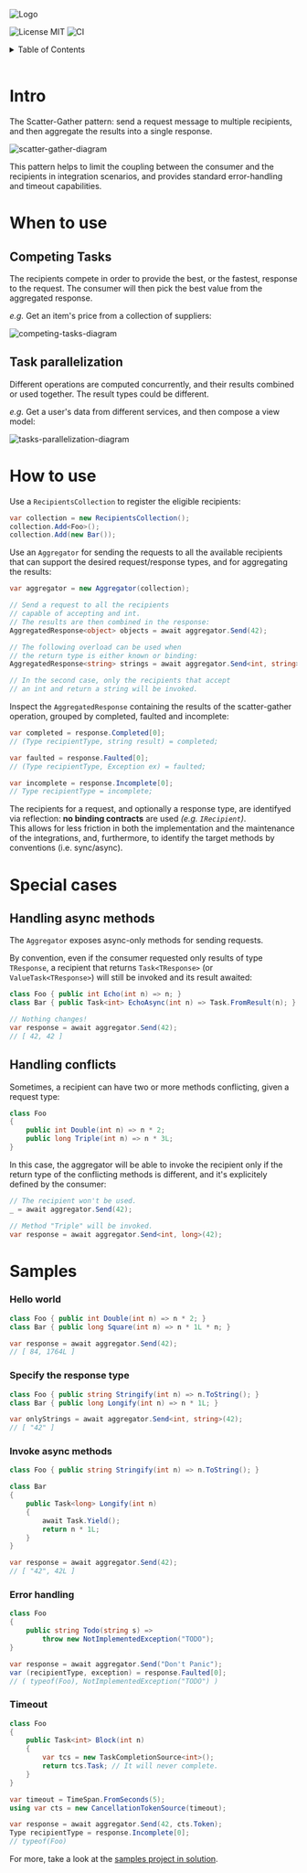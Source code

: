 ![Logo](assets/logo/nscattergather-logo-full.png)

![License MIT](https://img.shields.io/github/license/tommasobertoni/NScatterGather)
![CI](https://github.com/tommasobertoni/NScatterGather/workflows/CI/badge.svg?branch=master)

<details>
<summary>Table of Contents</summary>

[Intro](#Intro)<br/>
[When to use](#When-to-use)<br/>
[How to use](#How-to-use)<br/>
[Special cases](#Special-cases)<br/>
[Samples](#Samples)<br/>
</details>

<br/>

# Intro

The Scatter-Gather pattern: send a request message to multiple recipients, and then aggregate the results into a single response.

![scatter-gather-diagram](assets/images/scatter-gather-diagram.png)

This pattern helps to limit the coupling between the consumer and the recipients in integration scenarios, and provides standard error-handling and timeout capabilities.

# When to use

## Competing Tasks

The recipients compete in order to provide the best, or the fastest, response to the request. The consumer will then pick the best value from the aggregated response.

_e.g._ Get an item's price from a collection of suppliers:

![competing-tasks-diagram](assets/images/competing-tasks-diagram.png)

## Task parallelization

Different operations are computed concurrently, and their results combined or used together. The result types could be different.

_e.g._ Get a user's data from different services, and then compose a view model:

![tasks-parallelization-diagram](assets/images/tasks-parallelization-diagram.png)

# How to use
Use a `RecipientsCollection` to register the eligible recipients:
```csharp
var collection = new RecipientsCollection();
collection.Add<Foo>();
collection.Add(new Bar());
```

Use an `Aggregator` for sending the requests to all the available recipients that can support the desired request/response types, and for aggregating the results:
```csharp
var aggregator = new Aggregator(collection);

// Send a request to all the recipients
// capable of accepting and int.
// The results are then combined in the response:
AggregatedResponse<object> objects = await aggregator.Send(42);

// The following overload can be used when
// the return type is either known or binding:
AggregatedResponse<string> strings = await aggregator.Send<int, string>(42);

// In the second case, only the recipients that accept
// an int and return a string will be invoked.
```

Inspect the `AggregatedResponse` containing the results of the scatter-gather operation, grouped by completed, faulted and incomplete:
```csharp
var completed = response.Completed[0];
// (Type recipientType, string result) = completed;

var faulted = response.Faulted[0];
// (Type recipientType, Exception ex) = faulted;

var incomplete = response.Incomplete[0];
// Type recipientType = incomplete;
```

The recipients for a request, and optionally a response type, are identifyed via reflection: **no binding contracts** are used _(e.g. `IRecipient`)_.<br/>
This allows for less friction in both the implementation and the maintenance of the integrations, and, furthermore, to identify the target methods by conventions (i.e. sync/async).

# Special cases

## Handling async methods

The `Aggregator` exposes async-only methods for sending requests.

By convention, even if the consumer requested only results of type `TResponse`, a recipient that returns `Task<TResponse>` (or `ValueTask<TResponse>`) will still be invoked and its result awaited:

```csharp
class Foo { public int Echo(int n) => n; }
class Bar { public Task<int> EchoAsync(int n) => Task.FromResult(n); }

// Nothing changes!
var response = await aggregator.Send(42);
// [ 42, 42 ]
```

## Handling conflicts

Sometimes, a recipient can have two or more methods conflicting, given a request type:
```csharp
class Foo
{
    public int Double(int n) => n * 2;
    public long Triple(int n) => n * 3L;
}
```

In this case, the aggregator will be able to invoke the recipient only if the return type of the conflicting methods is different, and it's explicitely defined by the consumer:
```csharp
// The recipient won't be used.
_ = await aggregator.Send(42);

// Method "Triple" will be invoked.
var response = await aggregator.Send<int, long>(42);
```

# Samples

### Hello world
```csharp
class Foo { public int Double(int n) => n * 2; }
class Bar { public long Square(int n) => n * 1L * n; }

var response = await aggregator.Send(42);
// [ 84, 1764L ]
```

### Specify the response type
```csharp
class Foo { public string Stringify(int n) => n.ToString(); }
class Bar { public long Longify(int n) => n * 1L; }

var onlyStrings = await aggregator.Send<int, string>(42);
// [ "42" ]
```

### Invoke async methods
```csharp
class Foo { public string Stringify(int n) => n.ToString(); }

class Bar
{
    public Task<long> Longify(int n)
    {
        await Task.Yield();
        return n * 1L;
    }
}

var response = await aggregator.Send(42);
// [ "42", 42L ]
```

### Error handling
```csharp
class Foo
{
    public string Todo(string s) =>
        throw new NotImplementedException("TODO");
}

var response = await aggregator.Send("Don't Panic");
var (recipientType, exception) = response.Faulted[0];
// ( typeof(Foo), NotImplementedException("TODO") )
```

### Timeout
```csharp
class Foo
{
    public Task<int> Block(int n)
    {
        var tcs = new TaskCompletionSource<int>();
        return tcs.Task; // It will never complete.
    }
}

var timeout = TimeSpan.FromSeconds(5);
using var cts = new CancellationTokenSource(timeout);

var response = await aggregator.Send(42, cts.Token);
Type recipientType = response.Incomplete[0];
// typeof(Foo)
```

For more, take a look at the [samples project in solution](samples/NScatterGather.Samples).
